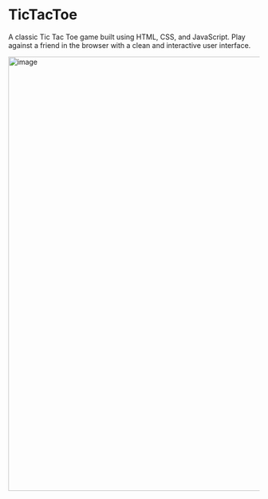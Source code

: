 # TicTacToe

A classic Tic Tac Toe game built using HTML, CSS, and JavaScript. Play against a friend in the browser with a clean and interactive user interface.


<img width="1573" height="869" alt="image" src="https://github.com/user-attachments/assets/60937b5a-0c7d-4f51-b7b1-1f98fffe39cc" />
